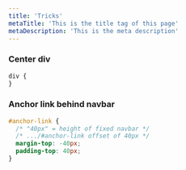 ```yaml
---
title: 'Tricks'
metaTitle: 'This is the title tag of this page'
metaDescription: 'This is the meta description'
---
```


### Center div

```css
div {
}
```

### Anchor link behind navbar

```css
#anchor-link {
  /* "40px" = height of fixed navbar */
  /* .../#anchor-link offset of 40px */
  margin-top: -40px;
  padding-top: 40px;
}
```
